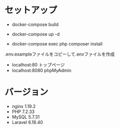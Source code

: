 # セットアップ

- docker-compose build
- docker-compose up -d

- docker-compose exec php composer install

.env.exampleファイルをコピーして.envファイルを作成

- localhost:80 トップページ
- localhost:8080 phpMyAdmin

# バージョン
- nginx 1.19.2 
- PHP 7.2.33
- MySQL 5.7.31
- Laravel 6.18.40
